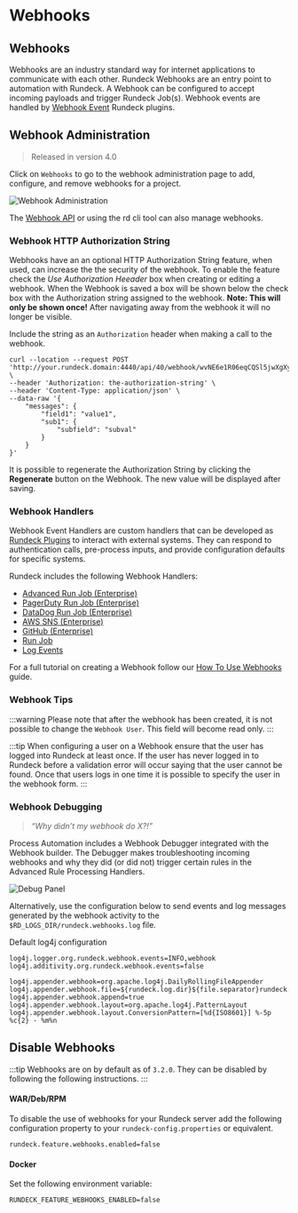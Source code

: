 # Webhooks

## Webhooks
Webhooks are an industry standard way for internet applications to communicate with each other.  Rundeck Webhooks are an entry point to automation with Rundeck.  A Webhook can be configured to accept incoming payloads and trigger Rundeck Job(s).  Webhook events are handled by [Webhook Event](/developer/16-webhook-plugins.md) Rundeck plugins.


## Webhook Administration
> Released in version 4.0

Click on `Webhooks` to go to the webhook administration page to add, configure, and remove webhooks for a project.

![Webhook Administration](/assets/img/webhook-admin.png)

The [Webhook API](/api/index.md#webhooks-beta) or using the rd cli tool can also manage webhooks.

### Webhook HTTP Authorization String

Webhooks have an an optional HTTP Authorization String feature, when used, can increase the the security of the webhook.  To enable the feature check the _Use Authorization Heeader_ box when creating or editing a webhook.  When the Webhook is saved a box will be shown below the check box with the Authorization string assigned to the webhook.  **Note: This will only be shown once!** After navigating away from the webhook it will no longer be visible.

Include the string as an `Authorization` header when making a call to the webhook.

```
curl --location --request POST 'http://your.rundeck.domain:4440/api/40/webhook/wvNE6e1R06eqCQSl5jwXgXy3IUgt5vxS#Advanced_Webhook' \
--header 'Authorization: the-authorization-string' \
--header 'Content-Type: application/json' \
--data-raw '{
    "messages": {
        "field1": "value1",
        "sub1": {
            "subfield": "subval"
        }
    }
}'
```

It is possible to regenerate the Authorization String by clicking the **Regenerate** button on the Webhook.  The new value will be displayed after saving.

### Webhook Handlers

Webhook Event Handlers are custom handlers that can be developed as [Rundeck Plugins](/developer/16-webhook-plugins.md) to interact with external systems.
They can respond to authentication calls, pre-process inputs, and provide configuration defaults for specific systems.

Rundeck includes the following Webhook Handlers:

* [Advanced Run Job (Enterprise)](./webhooks/advanced-run-job.md)
* [PagerDuty Run Job (Enterprise)](./webhooks/pagerduty-run-job.md)
* [DataDog Run Job  (Enterprise)](./webhooks/datadog-run-job.md)
* [AWS SNS (Enterprise)](./webhooks/aws-sns-webhook.md)
* [GitHub (Enterprise)](./webhooks/github-webhook.md)
* [Run Job](./webhooks/run-job.md)
* [Log Events](./webhooks/log-events.md)


For a full tutorial on creating a Webhook follow our [How To Use Webhooks](/learning/howto/using-webhooks.md) guide.

### Webhook Tips

:::warning
Please note that after the webhook has been created, it is not possible to change the `Webhook User`. This field will become read only.
:::

:::tip
When configuring a user on a Webhook ensure that the user has logged into Rundeck at least once.  If the user has never logged in to Rundeck before a validation error will occur
saying that the user cannot be found. Once that users logs in one time it is possible to specify the user in the webhook form.
:::

### Webhook Debugging

>_“Why didn’t my webhook do X?!”_

Process Automation includes a Webhook Debugger integrated with the Webhook builder. The Debugger makes troubleshooting incoming webhooks and why they did (or did not) trigger certain rules in the Advanced Rule Processing Handlers.

![Debug Panel](/assets/img/wh-debug-panel.png)

Alternatively, use the configuration below to send events and log messages generated by the webhook activity to the `$RD_LOGS_DIR/rundeck.webhooks.log` file.

Default log4j configuration

```properties
log4j.logger.org.rundeck.webhook.events=INFO,webhook
log4j.additivity.org.rundeck.webhook.events=false

log4j.appender.webhook=org.apache.log4j.DailyRollingFileAppender
log4j.appender.webhook.file=${rundeck.log.dir}${file.separator}rundeck.webhook.log
log4j.appender.webhook.append=true
log4j.appender.webhook.layout=org.apache.log4j.PatternLayout
log4j.appender.webhook.layout.ConversionPattern=[%d{ISO8601}] %-5p %c{2} - %m%n
```  

## Disable Webhooks
:::tip
Webhooks are on by default as of `3.2.0`. They can be disabled by following the following instructions.
:::

#### WAR/Deb/RPM
To disable the use of webhooks for your Rundeck server add the following configuration property to
your `rundeck-config.properties` or equivalent.

```properties
rundeck.feature.webhooks.enabled=false
```

#### Docker
Set the following environment variable:
```properties
RUNDECK_FEATURE_WEBHOOKS_ENABLED=false
```
